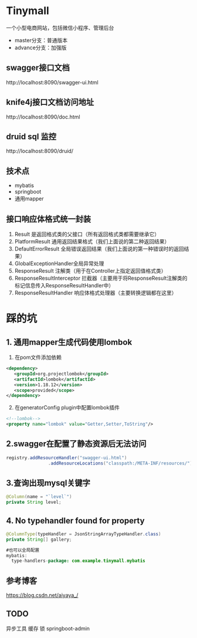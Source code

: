 # Tinymall

一个小型电商网站，包括微信小程序、管理后台

- master分支：普通版本
- advance分支：加强版

## swagger接口文档

http://localhost:8090/swagger-ui.html

## knife4j接口文档访问地址
http://localhost:8090/doc.html

## druid sql 监控

http://localhost:8090/druid/

## 技术点
- mybatis
- springboot
- 通用mapper


## 接口响应体格式统一封装
1. Result 是返回格式类的父接口（所有返回格式类都需要继承它）
2. PlatformResult 通用返回结果格式（我们上面说的第二种返回结果）
3. DefaultErrorResult 全局错误返回结果（我们上面说的第一种错误时的返回结果）
4. GlobalExceptionHandler全局异常处理
5. ResponseResult 注解类（用于在Controller上指定返回值格式类）
6. ResponseResultInterceptor 拦截器（主要用于将ResponseResult注解类的标记信息传入ResponseResultHandler中）
7. ResponseResultHandler 响应体格式处理器（主要转换逻辑都在这里）

# 踩的坑
## 1. 通用mapper生成代码使用lombok
1. 在pom文件添加依赖
```xml
<dependency>
   <groupId>org.projectlombok</groupId>
   <artifactId>lombok</artifactId>
   <version>1.18.12</version>
   <scope>provided</scope>
</dependency>
```
2. 在generatorConfig plugin中配置lombok插件
```xml
<!--lombok-->
<property name="lombok" value="Getter,Setter,ToString"/>
```
## 2.swagger在配置了静态资源后无法访问
```java
registry.addResourceHandler("swagger-ui.html")
                .addResourceLocations("classpath:/META-INF/resources/");
```
## 3.查询出现mysql关键字
```java
@Column(name = "`level`")
private String level;
```
## 4. No typehandler found for property
```java
@ColumnType(typeHandler = JsonStringArrayTypeHandler.class)
private String[] gallery;

#也可以全局配置
mybatis:
  type-handlers-package: com.example.tinymall.mybatis
```
## 参考博客
https://blog.csdn.net/aiyaya_/

## TODO

异步工具
缓存
锁
springboot-admin